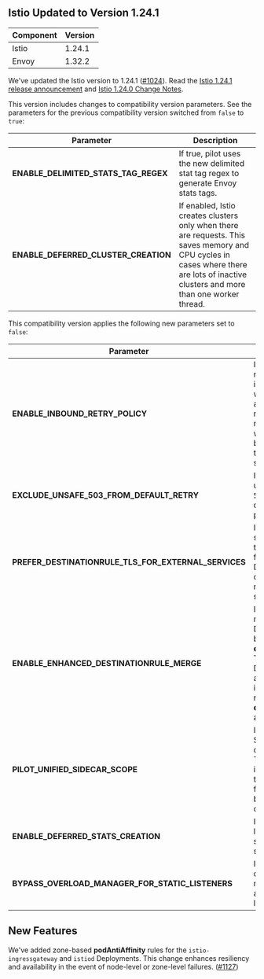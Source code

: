 ## Istio Updated to Version 1.24.1 

| **Component** | **Version** |
|---------------|-------------|
| Istio         | 1.24.1      |
| Envoy         | 1.32.2      |

We've updated the Istio version to 1.24.1 ([#1024](https://github.com/kyma-project/istio/pull/1024)).
Read the [Istio 1.24.1 release announcement](https://istio.io/latest/news/releases/1.24.x/announcing-1.24.1/)
and [Istio 1.24.0 Change Notes](https://istio.io/latest/news/releases/1.24.x/announcing-1.24/change-notes/).

This version includes changes to compatibility version parameters. See the parameters for the previous compatibility version switched from `false` to `true`:

| Parameter                            | Description                                                                                                                                                                         |
|--------------------------------------|-------------------------------------------------------------------------------------------------------------------------------------------------------------------------------------|
| **ENABLE\_DELIMITED\_STATS\_TAG\_REGEX** | If true, pilot uses the new delimited stat tag regex to generate Envoy stats tags.                                                                                              |
| **ENABLE\_DEFERRED\_CLUSTER\_CREATION**  | If enabled, Istio creates clusters only when there are requests. This saves memory and CPU cycles in cases where there are lots of inactive clusters and more than one worker thread. |

This compatibility version applies the following new parameters set to `false`:

| Parameter                                             | Description                                                                                                                                        |
|-------------------------------------------------------|----------------------------------------------------------------------------------------------------------------------------------------------------|
| **ENABLE\_INBOUND\_RETRY\_POLICY**       | If true, enables retry policy for inbound routes, which automatically retries any requests that were reset before reaching the intended service.                                                |
| **EXCLUDE\_UNSAFE\_503\_FROM\_DEFAULT\_RETRY**            | If true, excludes unsafe retry on `503` from the default retry policy.                                                                                   |
| **PREFER\_DESTINATIONRULE\_TLS\_FOR\_EXTERNAL\_SERVICES** | If true, external services prefer the TLS settings from DestinationRules over the metadata TLS settings.                                      |
| **ENABLE\_ENHANCED\_DESTINATIONRULE\_MERGE**              | If enabled, Istio merges DestinationRules based on their **exportTo** fields. The DestinationRules are then kept as independent rules if the **exportTo** fields are not equal. |
| **PILOT\_UNIFIED\_SIDECAR\_SCOPE**                        | If true, unified SidecarScope creation is used. This is only intended as a temporary feature flag for backward compatibility.                |
| **ENABLE\_DEFERRED\_STATS\_CREATION**                     | If enabled, Istio lazily initializes a subset of the stats.                                                                                    |
| **BYPASS\_OVERLOAD\_MANAGER\_FOR\_STATIC\_LISTENERS**     | If enabled, the overload manager is not applied to static listeners.                                                                              |

## New Features

We've added zone-based **podAntiAffinity** rules for the `istio-ingressgateway` and `istiod` Deployments. This change enhances resiliency and availability in the event of node-level or zone-level failures. ([#1127](https://github.com/kyma-project/istio/pull/1127))
